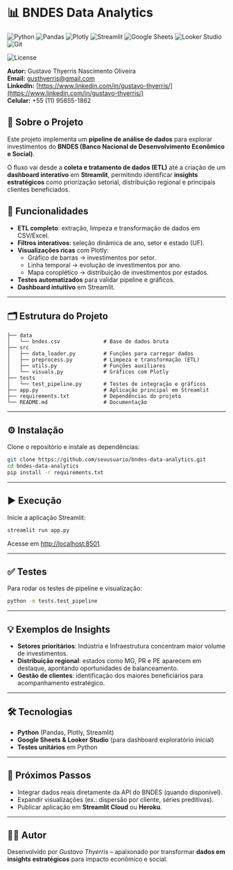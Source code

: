 
# 📊 BNDES Data Analytics  

![Python](https://img.shields.io/badge/Python-3.11-blue?logo=python)   ![Pandas](https://img.shields.io/badge/Pandas-Data_Analysis-yellow?logo=pandas)  ![Plotly](https://img.shields.io/badge/Plotly-Visualização-orange?logo=plotly)  ![Streamlit](https://img.shields.io/badge/Streamlit-Dashboard-red?logo=streamlit)  ![Google Sheets](https://img.shields.io/badge/Google_Sheets-Dados-green?logo=googlesheets)  ![Looker Studio](https://img.shields.io/badge/Looker_Studio-Dashboard-blue?logo=looker)  ![Git](https://img.shields.io/badge/Git-Version_Control-lightgrey?logo=git)  

![License](https://img.shields.io/badge/license-MIT-green)

**Autor:** Gustavo Thyerris Nascimento Oliveira  
**Email:** gusthyerris@gmail.com  
**LinkedIn:** [https://www.linkedin.com/in/gustavo-thyerris/](https://www.linkedin.com/in/gustavo-thyerris/)  
**Celular:** +55 (11) 95655-1862  

## 🔹 Sobre o Projeto

Este projeto implementa um **pipeline de análise de dados** para explorar investimentos do **BNDES (Banco Nacional de Desenvolvimento Econômico e Social)**.  

O fluxo vai desde a **coleta e tratamento de dados (ETL)** até a criação de um **dashboard interativo** em **Streamlit**, permitindo identificar **insights estratégicos** como priorização setorial, distribuição regional e principais clientes beneficiados.  

## 🚀 Funcionalidades  
- **ETL completo**: extração, limpeza e transformação de dados em CSV/Excel.  
- **Filtros interativos**: seleção dinâmica de ano, setor e estado (UF).  
- **Visualizações ricas** com Plotly:  
  - Gráfico de barras → investimentos por setor.  
  - Linha temporal → evolução de investimentos por ano.  
  - Mapa coroplético → distribuição de investimentos por estados.  
- **Testes automatizados** para validar pipeline e gráficos.  
- **Dashboard intuitivo** em Streamlit.  

---

## 🗂️ Estrutura do Projeto  

```
├── data
│   └── bndes.csv              # Base de dados bruta
├── src
│   ├── data_loader.py         # Funções para carregar dados
│   ├── preprocess.py          # Limpeza e transformação (ETL)
│   ├── utils.py               # Funções auxiliares
│   └── visuals.py             # Gráficos com Plotly
├── tests
│   └── test_pipeline.py       # Testes de integração e gráficos
├── app.py                     # Aplicação principal em Streamlit
├── requirements.txt           # Dependências do projeto
└── README.md                  # Documentação
```

---

## ⚙️ Instalação  

Clone o repositório e instale as dependências:  

```bash
git clone https://github.com/seuusuario/bndes-data-analytics.git
cd bndes-data-analytics
pip install -r requirements.txt
```

---

## ▶️ Execução  

Inicie a aplicação Streamlit:  

```bash
streamlit run app.py
```

Acesse em [http://localhost:8501](http://localhost:8501).  

---

## ✅ Testes  

Para rodar os testes de pipeline e visualização:  

```bash
python -m tests.test_pipeline
```

---

## 💡 Exemplos de Insights  

- **Setores prioritários**: Indústria e Infraestrutura concentram maior volume de investimentos.  
- **Distribuição regional**: estados como MG, PR e PE aparecem em destaque, apontando oportunidades de balanceamento.  
- **Gestão de clientes**: identificação dos maiores beneficiários para acompanhamento estratégico.  

---

## 🛠️ Tecnologias  
- **Python** (Pandas, Plotly, Streamlit)  
- **Google Sheets & Looker Studio** (para dashboard exploratório inicial)  
- **Testes unitários** em Python  

---

## 📌 Próximos Passos  
- Integrar dados reais diretamente da API do BNDES (quando disponível).  
- Expandir visualizações (ex.: dispersão por cliente, séries preditivas).  
- Publicar aplicação em **Streamlit Cloud** ou **Heroku**.  

---

## 👨‍💻 Autor  
Desenvolvido por *Gustavo Thyerris* – apaixonado por transformar **dados em insights estratégicos** para impacto econômico e social.  
